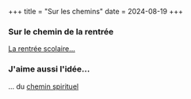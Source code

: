 +++
title = "Sur les chemins"
date = 2024-08-19
+++

### Sur le chemin de la rentrée

[La rentrée scolaire...](/tags/rentrée-scolaire)

### J'aime aussi l'idée...

... du [chemin spirituel](/tags/chemin-spirituel)